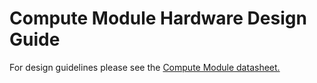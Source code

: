 # Compute Module Hardware Design Guide

For design guidelines please see the [Compute Module datasheet.](datasheets/rpi_DATA_CM_2p0.pdf)
